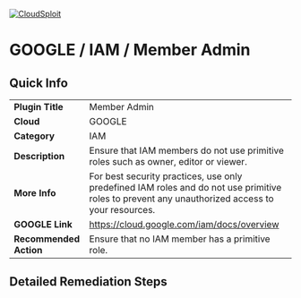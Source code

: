 [![CloudSploit](https://cloudsploit.com/img/logo-new-big-text-100.png "CloudSploit")](https://cloudsploit.com)

# GOOGLE / IAM / Member Admin

## Quick Info

| | |
|-|-|
| **Plugin Title** | Member Admin |
| **Cloud** | GOOGLE |
| **Category** | IAM |
| **Description** | Ensure that IAM members do not use primitive roles such as owner, editor or viewer. |
| **More Info** | For best security practices, use only predefined IAM roles and do not use primitive roles to prevent any unauthorized access to your resources. |
| **GOOGLE Link** | https://cloud.google.com/iam/docs/overview |
| **Recommended Action** | Ensure that no IAM member has a primitive role. |

## Detailed Remediation Steps


